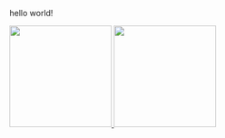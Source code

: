 hello world!

<p align="left">
<a href="https://github.com/arielariadi">
  <img height="180em" src="https://github-readme-stats-eight-theta.vercel.app/api?username=arielariadi&show_icons=true&theme=algolia&include_all_commits=true&count_private=true"/>
  <img height="180em" src="https://github-readme-stats-eight-theta.vercel.app/api/top-langs/?username=arielariadi&layout=compact&langs_count=8&theme=algolia"/>
</a>
</p>
